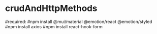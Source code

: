 # crudAndHttpMethods
#required:
#npm install @mui/material @emotion/react @emotion/styled
#npm install axios
#npm install react-hook-form
